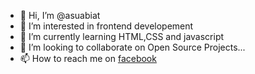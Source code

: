 - 👋 Hi, I’m @asuabiat
- 👀 I’m interested in frontend developement
- 🌱 I’m currently learning HTML,CSS and javascript
- 💞️ I’m looking to collaborate on Open Source Projects...
- 📫 How to reach me on <a href="https://mobile.facebook.com/asuabiat.robert"> facebook</a>

<!---
asuabiat/asuabiat is a ✨ special ✨ repository because its `README.md` (this file) appears on your GitHub profile.
You can click the Preview link to take a look at your changes.
--->
